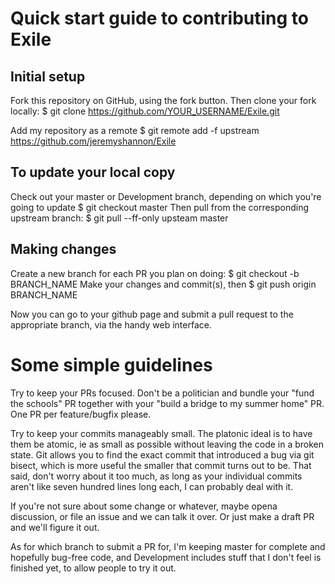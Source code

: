 # Quick start guide to contributing to Exile

## Initial setup
 Fork this repository on GitHub, using the fork button.
 Then clone your fork locally:
        $ git clone https://github.com/YOUR_USERNAME/Exile.git

 Add my repository as a remote
        $ git remote add -f upstream https://github.com/jeremyshannon/Exile

## To update your local copy
 Check out your master or Development branch, depending on which you're going to update
        $ git checkout master
 Then pull from the corresponding upstream branch:
        $ git pull --ff-only upsteam master

## Making changes
 Create a new branch for each PR you plan on doing:
        $ git checkout -b BRANCH_NAME
 Make your changes and commit(s), then
        $ git push origin BRANCH_NAME

 Now you can go to your github page and submit a pull request to the appropriate branch, via the handy web interface.

# Some simple guidelines

 Try to keep your PRs focused. Don't be a politician and bundle your "fund the schools" PR together with your "build a bridge to my summer home" PR. One PR per feature/bugfix please.

 Try to keep your commits manageably small. The platonic ideal is to have them be atomic, ie as small as possible without leaving the code in a broken state. Git allows you to find the exact commit that introduced a bug via git bisect, which is more useful the smaller that commit turns out to be.
  That said, don't worry about it too much, as long as your individual commits aren't like seven hundred lines long each, I can probably deal with it.

 If you're not sure about some change or whatever, maybe opena discussion, or file an issue and we can talk it over. Or just make a draft PR and we'll figure it out.

 As for which branch to submit a PR for, I'm keeping master for complete and hopefully bug-free code, and Development includes stuff that I don't feel is finished yet, to allow people to try it out.
